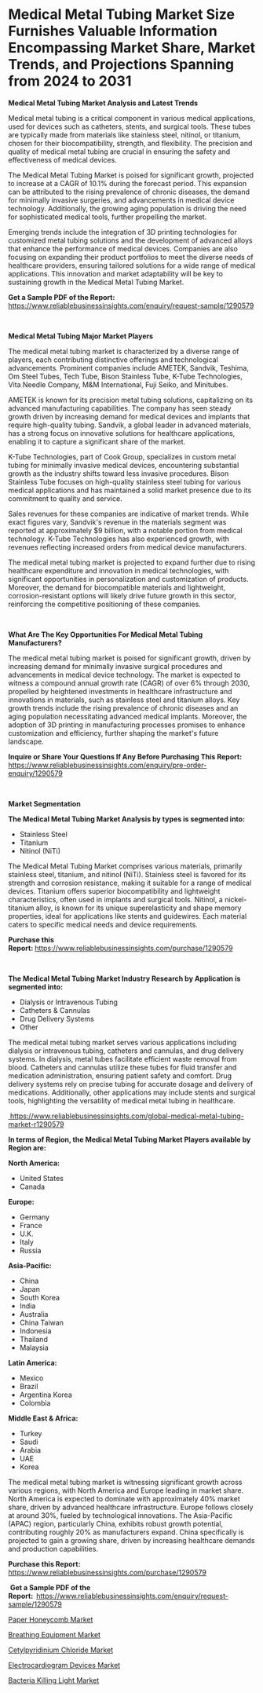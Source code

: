<p><h1>Medical Metal Tubing Market Size Furnishes Valuable Information Encompassing Market Share, Market Trends, and Projections Spanning from 2024 to 2031</h1></p><p><strong>Medical Metal Tubing Market Analysis and Latest Trends</strong></p>
<p><p>Medical metal tubing is a critical component in various medical applications, used for devices such as catheters, stents, and surgical tools. These tubes are typically made from materials like stainless steel, nitinol, or titanium, chosen for their biocompatibility, strength, and flexibility. The precision and quality of medical metal tubing are crucial in ensuring the safety and effectiveness of medical devices.</p><p>The Medical Metal Tubing Market is poised for significant growth, projected to increase at a CAGR of 10.1% during the forecast period. This expansion can be attributed to the rising prevalence of chronic diseases, the demand for minimally invasive surgeries, and advancements in medical device technology. Additionally, the growing aging population is driving the need for sophisticated medical tools, further propelling the market.</p><p>Emerging trends include the integration of 3D printing technologies for customized metal tubing solutions and the development of advanced alloys that enhance the performance of medical devices. Companies are also focusing on expanding their product portfolios to meet the diverse needs of healthcare providers, ensuring tailored solutions for a wide range of medical applications. This innovation and market adaptability will be key to sustaining growth in the Medical Metal Tubing Market.</p></p>
<p><strong>Get a Sample PDF of the Report:&nbsp;</strong> <a href="https://www.reliablebusinessinsights.com/enquiry/request-sample/1290579?utm_campaign=1113&utm_medium=2&utm_source=Github&utm_content=ia&utm_term=07112024&utm_id=medical-metal-tubing">https://www.reliablebusinessinsights.com/enquiry/request-sample/1290579</a></p>
<p>&nbsp;</p>
<p><strong>Medical Metal Tubing Major Market Players</strong></p>
<p><p>The medical metal tubing market is characterized by a diverse range of players, each contributing distinctive offerings and technological advancements. Prominent companies include AMETEK, Sandvik, Teshima, Om Steel Tubes, Tech Tube, Bison Stainless Tube, K-Tube Technologies, Vita Needle Company, M&M International, Fuji Seiko, and Minitubes. </p><p>AMETEK is known for its precision metal tubing solutions, capitalizing on its advanced manufacturing capabilities. The company has seen steady growth driven by increasing demand for medical devices and implants that require high-quality tubing. Sandvik, a global leader in advanced materials, has a strong focus on innovative solutions for healthcare applications, enabling it to capture a significant share of the market.</p><p>K-Tube Technologies, part of Cook Group, specializes in custom metal tubing for minimally invasive medical devices, encountering substantial growth as the industry shifts toward less invasive procedures. Bison Stainless Tube focuses on high-quality stainless steel tubing for various medical applications and has maintained a solid market presence due to its commitment to quality and service.</p><p>Sales revenues for these companies are indicative of market trends. While exact figures vary, Sandvik's revenue in the materials segment was reported at approximately $9 billion, with a notable portion from medical technology. K-Tube Technologies has also experienced growth, with revenues reflecting increased orders from medical device manufacturers. </p><p>The medical metal tubing market is projected to expand further due to rising healthcare expenditure and innovation in medical technologies, with significant opportunities in personalization and customization of products. Moreover, the demand for biocompatible materials and lightweight, corrosion-resistant options will likely drive future growth in this sector, reinforcing the competitive positioning of these companies.</p></p>
<p>&nbsp;</p>
<p><strong>What Are The Key Opportunities For Medical Metal Tubing Manufacturers?</strong></p>
<p><p>The medical metal tubing market is poised for significant growth, driven by increasing demand for minimally invasive surgical procedures and advancements in medical device technology. The market is expected to witness a compound annual growth rate (CAGR) of over 6% through 2030, propelled by heightened investments in healthcare infrastructure and innovations in materials, such as stainless steel and titanium alloys. Key growth trends include the rising prevalence of chronic diseases and an aging population necessitating advanced medical implants. Moreover, the adoption of 3D printing in manufacturing processes promises to enhance customization and efficiency, further shaping the market's future landscape.</p></p>
<p><strong>Inquire or Share Your Questions If Any Before Purchasing This Report:</strong> <a href="https://www.reliablebusinessinsights.com/enquiry/pre-order-enquiry/1290579?utm_campaign=1113&utm_medium=2&utm_source=Github&utm_content=ia&utm_term=07112024&utm_id=medical-metal-tubing">https://www.reliablebusinessinsights.com/enquiry/pre-order-enquiry/1290579</a></p>
<p>&nbsp;</p>
<p><strong>Market Segmentation</strong></p>
<p><strong>The Medical Metal Tubing Market Analysis by types is segmented into:</strong></p>
<p><ul><li>Stainless Steel</li><li>Titanium</li><li>Nitinol (NiTi)</li></ul></p>
<p><p>The Medical Metal Tubing Market comprises various materials, primarily stainless steel, titanium, and nitinol (NiTi). Stainless steel is favored for its strength and corrosion resistance, making it suitable for a range of medical devices. Titanium offers superior biocompatibility and lightweight characteristics, often used in implants and surgical tools. Nitinol, a nickel-titanium alloy, is known for its unique superelasticity and shape memory properties, ideal for applications like stents and guidewires. Each material caters to specific medical needs and device requirements.</p></p>
<p><strong>Purchase this Report:&nbsp;</strong><a href="https://www.reliablebusinessinsights.com/purchase/1290579?utm_campaign=1113&utm_medium=2&utm_source=Github&utm_content=ia&utm_term=07112024&utm_id=medical-metal-tubing">https://www.reliablebusinessinsights.com/purchase/1290579</a></p>
<p>&nbsp;</p>
<p><strong>The Medical Metal Tubing Market Industry Research by Application is segmented into:</strong></p>
<p><ul><li>Dialysis or Intravenous Tubing</li><li>Catheters & Cannulas</li><li>Drug Delivery Systems</li><li>Other</li></ul></p>
<p><p>The medical metal tubing market serves various applications including dialysis or intravenous tubing, catheters and cannulas, and drug delivery systems. In dialysis, metal tubes facilitate efficient waste removal from blood. Catheters and cannulas utilize these tubes for fluid transfer and medication administration, ensuring patient safety and comfort. Drug delivery systems rely on precise tubing for accurate dosage and delivery of medications. Additionally, other applications may include stents and surgical tools, highlighting the versatility of medical metal tubing in healthcare.</p></p>
<p><a href="https://www.reliablebusinessinsights.com/global-medical-metal-tubing-market-r1290579?utm_campaign=1113&utm_medium=2&utm_source=Github&utm_content=ia&utm_term=07112024&utm_id=medical-metal-tubing">&nbsp;https://www.reliablebusinessinsights.com/global-medical-metal-tubing-market-r1290579</a></p>
<p><strong>In terms of Region, the Medical Metal Tubing Market Players available by Region are:</strong></p>
<p>
    <p> <strong> North America: </strong>
        <ul>
            <li>United States</li>
            <li>Canada</li>
        </ul>
        </p> 
    <p> <strong> Europe: </strong>
        <ul>
            <li>Germany</li>
            <li>France</li>
            <li>U.K.</li>
            <li>Italy</li>
            <li>Russia</li>
        </ul>
        </p> 
    <p> <strong> Asia-Pacific: </strong>
        <ul>
            <li>China</li>
            <li>Japan</li>
            <li>South Korea</li>
            <li>India</li>
            <li>Australia</li>
            <li>China Taiwan</li>
            <li>Indonesia</li>
            <li>Thailand</li>
            <li>Malaysia</li>
        </ul>
        </p> 
    <p> <strong> Latin America: </strong>
        <ul>
            <li>Mexico</li>
            <li>Brazil</li>
            <li>Argentina Korea</li>
            <li>Colombia</li>
        </ul>
        </p> 
    <p> <strong> Middle East & Africa: </strong>
        <ul>
            <li>Turkey</li>
            <li>Saudi</li>
            <li>Arabia</li>
            <li>UAE</li>
            <li>Korea</li>
        </ul>
    </p>
    </p>
<p><p>The medical metal tubing market is witnessing significant growth across various regions, with North America and Europe leading in market share. North America is expected to dominate with approximately 40% market share, driven by advanced healthcare infrastructure. Europe follows closely at around 30%, fueled by technological innovations. The Asia-Pacific (APAC) region, particularly China, exhibits robust growth potential, contributing roughly 20% as manufacturers expand. China specifically is projected to gain a growing share, driven by increasing healthcare demands and production capabilities.</p></p>
<p><strong>Purchase this Report: </strong><a href="https://www.reliablebusinessinsights.com/purchase/1290579?utm_campaign=1113&utm_medium=2&utm_source=Github&utm_content=ia&utm_term=07112024&utm_id=medical-metal-tubing">https://www.reliablebusinessinsights.com/purchase/1290579</a></p>
<p>&nbsp;<strong>Get a Sample PDF of the Report:&nbsp;&nbsp;</strong><a href="https://www.reliablebusinessinsights.com/enquiry/request-sample/1290579?utm_campaign=1113&utm_medium=2&utm_source=Github&utm_content=ia&utm_term=07112024&utm_id=medical-metal-tubing">https://www.reliablebusinessinsights.com/enquiry/request-sample/1290579</a></p>
<p><strong></strong></p>
<p><p><a href="https://github.com/tewellnudorennk/Market-Research-Report-List-1/blob/main/paper-honeycomb-market.md?utm_campaign=1113&utm_medium=2&utm_source=Github&utm_content=ia&utm_term=07112024&utm_id=medical-metal-tubing">Paper Honeycomb Market</a></p><p><a href="https://issuu.com/reportprime-2/docs/breathing-equipment-market-size-203_2efb9829556263?utm_campaign=1113&utm_medium=2&utm_source=Github&utm_content=ia&utm_term=07112024&utm_id=medical-metal-tubing">Breathing Equipment Market</a></p><p><a href="https://github.com/keitelmoprotinu/Market-Research-Report-List-1/blob/main/cetylpyridinium-chloride-market.md?utm_campaign=1113&utm_medium=2&utm_source=Github&utm_content=ia&utm_term=07112024&utm_id=medical-metal-tubing">Cetylpyridinium Chloride Market</a></p><p><a href="https://issuu.com/reportprime-2/docs/electrocardiogram-devices-market-si_e2ef6f98ea744f?utm_campaign=1113&utm_medium=2&utm_source=Github&utm_content=ia&utm_term=07112024&utm_id=medical-metal-tubing">Electrocardiogram Devices Market</a></p><p><a href="https://issuu.com/reportprime-2/docs/bacteria-killing-light-market-size-_c79d22f3fc1723?utm_campaign=1113&utm_medium=2&utm_source=Github&utm_content=ia&utm_term=07112024&utm_id=medical-metal-tubing">Bacteria Killing Light Market</a></p></p>